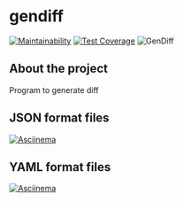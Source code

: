 # gendiff
[![Maintainability](https://api.codeclimate.com/v1/badges/6fe6da1c5d07c8c163b6/maintainability)](https://codeclimate.com/github/Nemial/php-project-lvl2/maintainability)
[![Test Coverage](https://api.codeclimate.com/v1/badges/6fe6da1c5d07c8c163b6/test_coverage)](https://codeclimate.com/github/Nemial/php-project-lvl2/test_coverage)
![GenDiff](https://github.com/Nemial/php-project-lvl2/workflows/GenDiff/badge.svg)

## About the project
Program to generate diff

## JSON format files
[![Asciinema](https://asciinema.org/a/c1sLx9u5US7JVlezLWlm5uzsO.png)](https://asciinema.org/a/c1sLx9u5US7JVlezLWlm5uzsO)

## YAML format files
[![Asciinema](https://asciinema.org/a/jJ3j4wxmY431zyU6k8BCcngwq.png)](https://asciinema.org/a/jJ3j4wxmY431zyU6k8BCcngwq)
